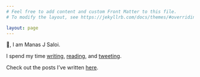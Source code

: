 ```yaml
---
# Feel free to add content and custom Front Matter to this file.
# To modify the layout, see https://jekyllrb.com/docs/themes/#overriding-theme-defaults

layout: page
---
```

👋, I am Manas J Saloi.

I spend my time [writing](https://manassaloi.com/posts/), [reading](https://www.goodreads.com/user/show/9698257-manas-saloi), and [tweeting](https://twitter.com/manas_saloi).

Check out the posts I’ve written [here](https://manassaloi.com/posts/).

